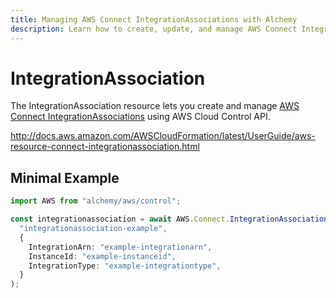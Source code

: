 ```yaml
---
title: Managing AWS Connect IntegrationAssociations with Alchemy
description: Learn how to create, update, and manage AWS Connect IntegrationAssociations using Alchemy Cloud Control.
---
```


# IntegrationAssociation

The IntegrationAssociation resource lets you create and manage [AWS Connect IntegrationAssociations](https://docs.aws.amazon.com/connect/latest/userguide/) using AWS Cloud Control API.

http://docs.aws.amazon.com/AWSCloudFormation/latest/UserGuide/aws-resource-connect-integrationassociation.html

## Minimal Example

```ts
import AWS from "alchemy/aws/control";

const integrationassociation = await AWS.Connect.IntegrationAssociation(
  "integrationassociation-example",
  {
    IntegrationArn: "example-integrationarn",
    InstanceId: "example-instanceid",
    IntegrationType: "example-integrationtype",
  }
);
```

